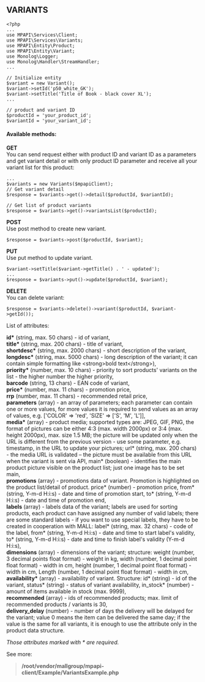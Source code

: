 ## VARIANTS

```
<?php 
...
use MPAPI\Services\Client;
use MPAPI\Services\Variants;
use MPAPI\Entity\Product;
use MPAPI\Entity\Variant;
use Monolog\Logger;
use Monolog\Handler\StreamHandler;
...
``` 

```
// Initialize entity
$variant = new Variant();
$variant->setId('p50_white_GK');
$variant->setTitle('Title of Book - black cover XL');
...

// product and variant ID
$productId = 'your_product_id';
$variantId = 'your_variant_id';
``` 
 
#### Available methods: 
**GET**  
You can send request either with product ID and variant ID as a parameters and get variant detail or with only product ID parameter and receive all your variant list for this product: 
```
...
$variants = new Variants($mpapiClient);
// Get variant detail
$response = $variants->get()->detail($productId, $variantId);

// Get list of product variants
$response = $variants->get()->variantsList($productId); 
```
 
**POST**  
Use post method to create new variant.
```
$response = $variants->post($productId, $variant);
```
 
**PUT**  
Use put method to update variant.
```
$variant->setTitle($variant->getTitle() . ' - updated');
...
$response = $variants->put()->update($productId, $variant);
```

**DELETE**  
You can delete variant:
```
$response = $variants->delete()->variant($productId, $variant->getId());
```

List of attributes:

__id*__ (string, max. 50 chars) - id of variant,  
__title*__ (string, max. 200 chars) - title of variant,  
__shortdesc*__ (string, max. 2000 chars) - short description of the variant,  
__longdesc*__ (string, max. 5000 chars) - long description of the variant; it can contain simple formatting like \<strong\>bold text\</strong\>),  
__priority*__ (number, max. 10 chars) - priority to sort products' variants on the list - the higher number the higher priority,  
__barcode__ (string, 13 chars) - EAN code of variant,  
__price*__ (number, max. 11 chars) - promotion price,   
__rrp__ (number, max. 11 chars) - recommended retail price,  
__parameters__ (array) - an array of parameters; each parameter can contain one or more values, for more values it is required to send values as an array of values, e.g. ['COLOR' => 'red', 'SIZE' => ['S', 'M', 'L']],  
__media*__ (array) - product media; supported types are: JPEG, GIF, PNG, the format of pictures can be either 4:3 (max. width 2000px) or 3:4 (max. height 2000px), max. size 1.5 MB; the picture will be updated only when the URL is different from the previous version - use some parameter, e.g. timestamp, in the URL to update your pictures; url* (string, max. 200 chars) - the media URL is validated – the picture must be available from this URL when the variant is sent via API, main* (boolean) - identifies the main product picture visible on the product list; just one image has to be set main,  
__promotions__ (array) - promotions data of variant. Promotion is highlighted on the product list/detail of product. price* (number) - promotion price, from* (string, Y-m-d H:i:s) - date and time of promotion start, to* (string, Y-m-d H:i:s) - date and time of promotion end,  
__labels__ (array) - labels data of the variant; labels are used for sorting products, each product can have assigned any number of valid labels; there are some standard labels - if you want to use special labels, they have to be created in cooperation with MALL: label* (string, max. 32 chars) - code of the label, from* (string, Y-m-d H:i:s) - date and time to start label's validity, to* (string, Y-m-d H:i:s) - date and time to finish label's validity (Y-m-d H:i:s),      
__dimensions__ (array) - dimensions of the variant; structure: weight (number, 3 decimal points float format) - weight in kg, width (number, 1 decimal point float format) - width in cm, height (number, 1 decimal point float format) - width in cm, Length (number, 1 decimal point float format) - width in cm,  
__availability*__ (array) - availability of variant. Structure: id* (string) - id of the variant, status* (string) - status of variant availability, in_stock* (number) - amount of items available in stock (max. 9999),  
__recommended__ (array) - ids of recommended products; max. limit of recommended products / variants is 30,  
__delivery_delay__ (number) - number of days the delivery will be delayed for the variant; value 0 means the item can be delivered the same day; if the value is the same for all variants, it is enough to use the attribute only in the product data structure.  

*Those attributes marked with * are required.* 

See more:
> **/root/vendor/mallgroup/mpapi-client/Example/VariantsExample.php**  